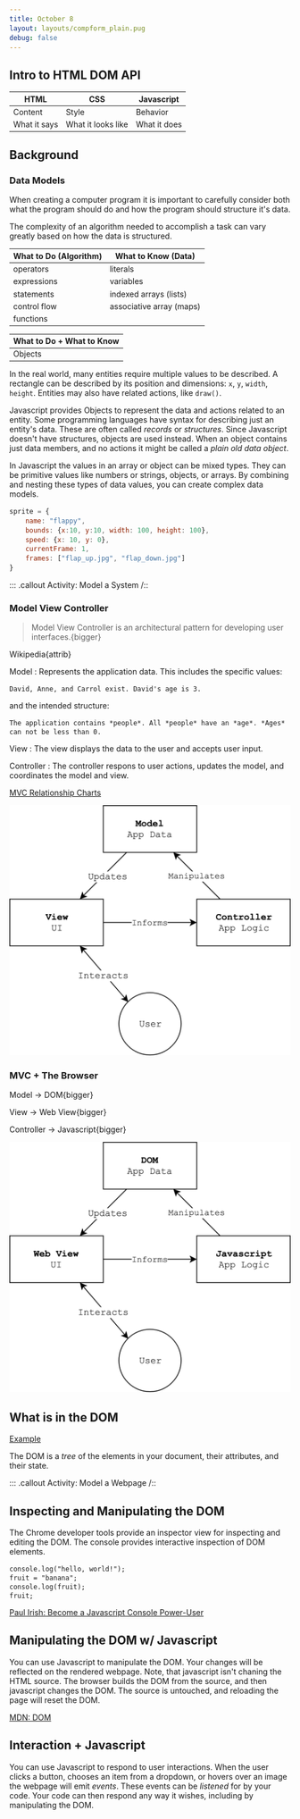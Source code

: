 ```yaml
---
title: October 8
layout: layouts/compform_plain.pug
debug: false
---
```



## Intro to HTML DOM API

| HTML 			| CSS 					| Javascript    |
| --- 			| ---					| ---           |
| Content		| Style					| Behavior      |
| What it says	| What it looks like 	| What it does  |

## Background

### Data Models

When creating a computer program it is important to carefully consider both what the program should do and how the program should structure it's data. 

The complexity of an algorithm needed to accomplish a task can vary greatly based on how the data is structured.


| What to Do (Algorithm) | What to Know (Data)      |
| ---------------------- | ------------------------ |
| operators              | literals                 |
| expressions            | variables                |
| statements             | indexed arrays (lists)   |
| control flow           | associative array (maps) |
| functions              | &nbsp;                   |

| What to Do  + What to Know |
| --- |
| Objects |

In the real world, many entities require multiple values to be described. A rectangle can be described by its position and dimensions: `x`, `y`, `width`, `height`. Entities may also have related actions, like `draw()`.

Javascript provides Objects to represent the data and actions related to an entity. Some programming languages have syntax for describing just an entity's data. These are often called *records* or *structures*. Since Javascript doesn't have structures, objects are used instead. When an object contains just data members, and no actions it might be called a *plain old data object*.

In Javascript the values in an array or object can be mixed types. They can be primitive values like numbers or strings, objects, or arrays. By combining and nesting these types of data values, you can create complex data models.

``` javascript
sprite = { 
    name: "flappy",
    bounds: {x:10, y:10, width: 100, height: 100},
    speed: {x: 10, y: 0},
    currentFrame: 1,
    frames: ["flap_up.jpg", "flap_down.jpg"]
}
```


::: .callout
Activity: Model a System
/::


### Model View Controller

> Model View Controller is an architectural pattern for developing user interfaces.{bigger}

Wikipedia{attrib}

Model
: Represents the application data. This includes the specific values:

```
David, Anne, and Carrol exist. David's age is 3.
```

and the intended structure:

```
The application contains *people*. All *people* have an *age*. *Ages* can not be less than 0.
```



View
: The view displays the data to the user and accepts user input.

Controller
: The controller respons to user actions, updates the model, and coordinates the model and view.

[MVC Relationship Charts](https://www.google.com/search?q=model+view+controller&safe=off&source=lnms&tbm=isch&sa=X&ved=0ahUKEwiUyd-6_uzdAhVjplkKHaL6C08Q_AUIDigB&biw=1094&bih=1070&dpr=2.5)

![mvc](./images/mvc.png)




### MVC + The Browser

Model -> DOM{bigger}

View -> Web View{bigger}

Controller -> Javascript{bigger}


![mvc2](./images/mvc2.png)

## What is in the DOM

[Example](../examples/dom)

The DOM is a *tree* of the elements in your document, their attributes, and their state.

::: .callout
Activity: Model a Webpage
/::

## Inspecting and Manipulating the DOM

The Chrome developer tools provide an inspector view for inspecting and editing the DOM. The console provides interactive inspection of DOM elements.

```
console.log("hello, world!");
fruit = "banana";
console.log(fruit);
fruit;

```

[Paul Irish: Become a Javascript Console Power-User](https://www.youtube.com/watch?v=4mf_yNLlgic)


## Manipulating the DOM w/ Javascript

You can use Javascript to manipulate the DOM. Your changes will be reflected on the rendered webpage. Note, that javascript isn't chaning the HTML source. The browser builds the DOM from the source, and then javascript changes the DOM. The source is untouched, and reloading the page will reset the DOM.

[MDN: DOM](https://developer.mozilla.org/en-US/docs/Web/API/Document_Object_Model)

## Interaction + Javascript

You can use Javascript to respond to user interactions. When the user clicks a button, chooses an item from a dropdown, or hovers over an image the webpage will emit *events*. These events can be *listened* for by your code. Your code can then respond any way it wishes, including by manipulating the DOM.

